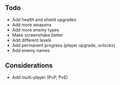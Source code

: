 ## Todo
 - Add health and shield upgrades
 - Add more weapons
 - Add more enemy types
 - Make screenshake better
 - Add different levels
 - Add permanent progress (player upgrade, unlocks)
 - Add enemy names

## Considerations
 - Add multi-player (PvP, PvE)